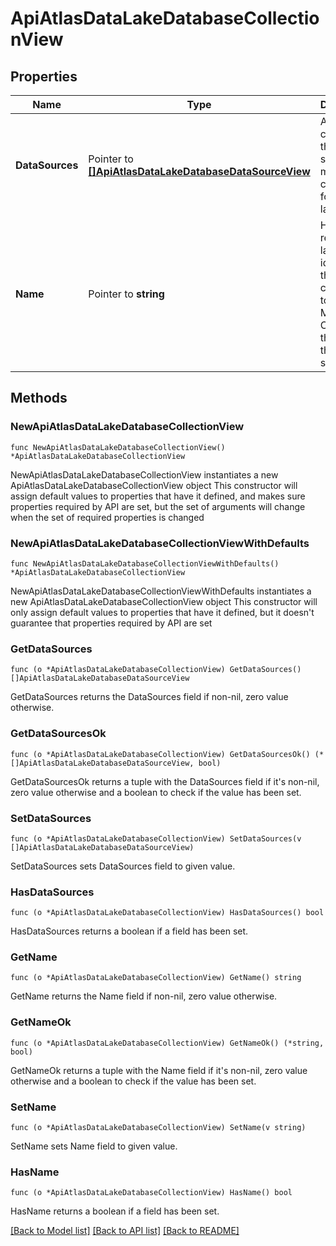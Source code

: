 # ApiAtlasDataLakeDatabaseCollectionView

## Properties

Name | Type | Description | Notes
------------ | ------------- | ------------- | -------------
**DataSources** | Pointer to [**[]ApiAtlasDataLakeDatabaseDataSourceView**](ApiAtlasDataLakeDatabaseDataSourceView.md) | Array that contains the data stores that map to a collection for this data lake. | [optional] [readonly] 
**Name** | Pointer to **string** | Human-readable label that identifies the collection to which MongoDB Cloud maps the data in the data stores. | [optional] [readonly] 

## Methods

### NewApiAtlasDataLakeDatabaseCollectionView

`func NewApiAtlasDataLakeDatabaseCollectionView() *ApiAtlasDataLakeDatabaseCollectionView`

NewApiAtlasDataLakeDatabaseCollectionView instantiates a new ApiAtlasDataLakeDatabaseCollectionView object
This constructor will assign default values to properties that have it defined,
and makes sure properties required by API are set, but the set of arguments
will change when the set of required properties is changed

### NewApiAtlasDataLakeDatabaseCollectionViewWithDefaults

`func NewApiAtlasDataLakeDatabaseCollectionViewWithDefaults() *ApiAtlasDataLakeDatabaseCollectionView`

NewApiAtlasDataLakeDatabaseCollectionViewWithDefaults instantiates a new ApiAtlasDataLakeDatabaseCollectionView object
This constructor will only assign default values to properties that have it defined,
but it doesn't guarantee that properties required by API are set

### GetDataSources

`func (o *ApiAtlasDataLakeDatabaseCollectionView) GetDataSources() []ApiAtlasDataLakeDatabaseDataSourceView`

GetDataSources returns the DataSources field if non-nil, zero value otherwise.

### GetDataSourcesOk

`func (o *ApiAtlasDataLakeDatabaseCollectionView) GetDataSourcesOk() (*[]ApiAtlasDataLakeDatabaseDataSourceView, bool)`

GetDataSourcesOk returns a tuple with the DataSources field if it's non-nil, zero value otherwise
and a boolean to check if the value has been set.

### SetDataSources

`func (o *ApiAtlasDataLakeDatabaseCollectionView) SetDataSources(v []ApiAtlasDataLakeDatabaseDataSourceView)`

SetDataSources sets DataSources field to given value.

### HasDataSources

`func (o *ApiAtlasDataLakeDatabaseCollectionView) HasDataSources() bool`

HasDataSources returns a boolean if a field has been set.

### GetName

`func (o *ApiAtlasDataLakeDatabaseCollectionView) GetName() string`

GetName returns the Name field if non-nil, zero value otherwise.

### GetNameOk

`func (o *ApiAtlasDataLakeDatabaseCollectionView) GetNameOk() (*string, bool)`

GetNameOk returns a tuple with the Name field if it's non-nil, zero value otherwise
and a boolean to check if the value has been set.

### SetName

`func (o *ApiAtlasDataLakeDatabaseCollectionView) SetName(v string)`

SetName sets Name field to given value.

### HasName

`func (o *ApiAtlasDataLakeDatabaseCollectionView) HasName() bool`

HasName returns a boolean if a field has been set.


[[Back to Model list]](../README.md#documentation-for-models) [[Back to API list]](../README.md#documentation-for-api-endpoints) [[Back to README]](../README.md)


